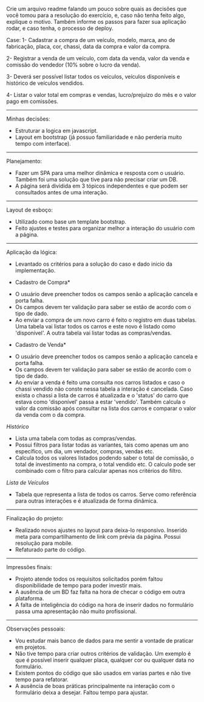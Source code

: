 Crie um arquivo readme falando um pouco sobre quais as decisões que você tomou para a resolução do exercício, e, caso não tenha feito algo, explique o motivo. Também informe os passos para fazer sua aplicação rodar, e caso tenha, o processo de deploy.

Case:
1- Cadastrar a compra de um veículo, modelo, marca, ano de fabricação, placa, cor, chassi, data da compra e valor da compra.

2- Registrar a venda de um veículo, com data da venda, valor da venda e comissão do vendedor (10% sobre o lucro da venda).

3- Deverá ser possível listar todos os veículos, veículos disponíveis e histórico de veículos vendidos.

4- Listar o valor total em compras e vendas, lucro/prejuízo do mês e o valor pago em comissões.

--------------------------------------------

Minhas decisões:
- Estruturar a logica em javascript.
- Layout em bootstrap (já possuo familiaridade e não perderia muito tempo com interface).

--------------------------------------------

Planejamento:
- Fazer um SPA para uma melhor dinâmica e resposta com o usuário. Também foi uma solução que tive para não precisar criar um DB.
- A página será dividida em 3 tópicos independentes e que podem ser consultados antes de uma interação.

--------------------------------------------

Layout de esboço:
- Utilizado como base um template bootstrap.
- Feito ajustes e testes para organizar melhor a interação do usuário com a página.

--------------------------------------------

Aplicação da lógica:
- Levantado os critérios para a solução do caso e dado inicio da implementação.
* Cadastro de Compra*
- O usuário deve preencher todos os campos senão a aplicação cancela e porta falha.
- Os campos devem ter validação para saber se estão de acordo com o tipo de dado.
- Ao enviar a compra de um novo carro é feito o registro em duas tabelas. Uma tabela vai listar todos os carros e este novo é listado como 'disponivel'. A outra tabela vai listar todas as compras/vendas.

* Cadastro de Venda*
- O usuário deve preencher todos os campos senão a aplicação cancela e porta falha.
- Os campos devem ter validação para saber se estão de acordo com o tipo de dado.
- Ao enviar a venda é feito uma consulta nos carros listados e caso o chassi vendido não conste nessa tabela a interação é cancelada. Caso exista o chassi a lista de carros é atualizada e o 'status' do carro que estava como 'disponível' passa a estar 'vendido'. Também calcula o valor da comissão após consultar na lista dos carros e comparar o valor da venda com o da compra.

*Histórico*
- Lista uma tabela com todas as compras/vendas.
- Possui filtros para listar todas as variantes, tais como apenas um ano específico, um dia, um vendador, compras, vendas etc.
- Calcula todos os valores listados podendo saber o total de comissão, o total de investimento na compra, o total vendido etc. O calculo pode ser combinado com o filtro para calcular apenas nos critérios do filtro.

*Lista de Veículos*
- Tabela que representa a lista de todos os carros. Serve como referência para outras interações e é atualizada de forma dinâmica.

--------------------------------------------

Finalização do projeto:
- Realizado novos ajustes no layout para deixa-lo responsivo. Inserido meta para compartilhamento de link com prévia da página. Possui resolução para mobile.
- Refaturado parte do código.

--------------------------------------------

Impressões finais:
- Projeto atende todos os requisitos solicitados porém faltou disponibilidade de tempo para poder investir mais.
- A ausência de um BD faz falta na hora de checar o código em outra plataforma.
- A falta de inteligência do código na hora de inserir dados no formulário passa uma apresentação não muito profissional.

--------------------------------------------

Observações pessoais:
- Vou estudar mais banco de dados para me sentir a vontade de praticar em projetos.
- Não tive tempo para criar outros critérios de validação. Um exemplo é que é possível inserir qualquer placa, qualquer cor ou qualquer data no formulário.
- Existem pontos do código que são usados em varias partes e não tive tempo para refatorar.
- A ausência de boas práticas principalmente na interação com o formulário deixa a desejar. Faltou tempo para ajustar.


